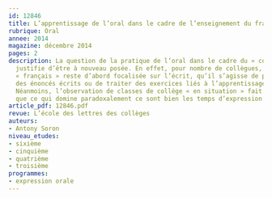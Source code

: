 ```yaml
---
id: 12846
title: L’apprentissage de l’oral dans le cadre de l’enseignement du français au collège
rubrique: Oral
annee: 2014
magazine: décembre 2014
pages: 2
description: La question de la pratique de l’oral dans le cadre du « cours » de français
  justifie d’être à nouveau posée. En effet, pour nombre de collègues, la discipline
  « français » reste d’abord focalisée sur l’écrit, qu’il s’agisse de produire individuellement
  des énoncés écrits ou de traiter des exercices liés à l’apprentissage de la langue.
  Néanmoins, l’observation de classes de collège « en situation » fait apparaître
  que ce qui domine paradoxalement ce sont bien les temps d’expression orale...
article_pdf: 12846.pdf
revue: L’école des lettres des collèges
auteurs:
- Antony Soron
niveau_etudes:
- sixième
- cinquième
- quatrième
- troisième
programmes:
- expression orale
---
```

